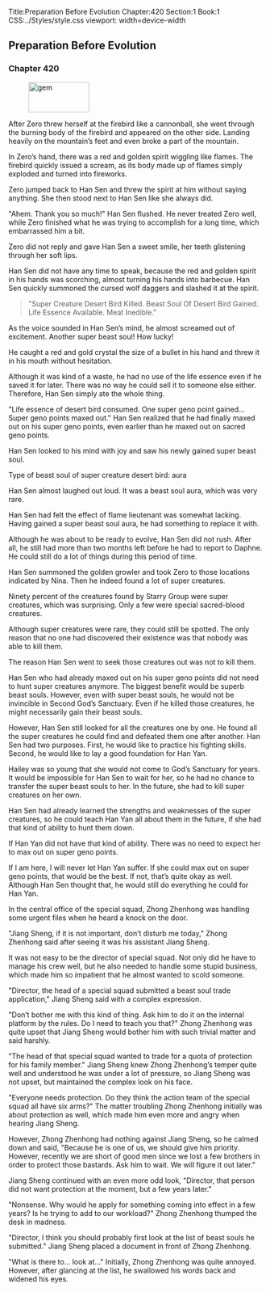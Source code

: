 Title:Preparation Before Evolution 
Chapter:420 
Section:1 
Book:1 
CSS:../Styles/style.css 
viewport: width=device-width
  
## Preparation Before Evolution
### Chapter 420 
<figure>
	<img src="../Images/gem.gif" alt="gem" id="gem" width="120" height="60" />
</figure>
  

  
  After Zero threw herself at the firebird like a cannonball, she went through the burning body of the firebird and appeared on the other side. Landing heavily on the mountain’s feet and even broke a part of the mountain.

In Zero’s hand, there was a red and golden spirit wiggling like flames. The firebird quickly issued a scream, as its body made up of flames simply exploded and turned into fireworks.

Zero jumped back to Han Sen and threw the spirit at him without saying anything. She then stood next to Han Sen like she always did.

"Ahem. Thank you so much!" Han Sen flushed. He never treated Zero well, while Zero finished what he was trying to accomplish for a long time, which embarrassed him a bit.

Zero did not reply and gave Han Sen a sweet smile, her teeth glistening through her soft lips.

Han Sen did not have any time to speak, because the red and golden spirit in his hands was scorching, almost turning his hands into barbecue. Han Sen quickly summoned the cursed wolf daggers and slashed it at the spirit.

> "Super Creature Desert Bird Killed. Beast Soul Of Desert Bird Gained. Life Essence Available. Meat Inedible."

As the voice sounded in Han Sen’s mind, he almost screamed out of excitement. Another super beast soul! How lucky!

He caught a red and gold crystal the size of a bullet in his hand and threw it in his mouth without hesitation.

Although it was kind of a waste, he had no use of the life essence even if he saved it for later. There was no way he could sell it to someone else either. Therefore, Han Sen simply ate the whole thing.

"Life essence of desert bird consumed. One super geno point gained… Super geno points maxed out." Han Sen realized that he had finally maxed out on his super geno points, even earlier than he maxed out on sacred geno points.

Han Sen looked to his mind with joy and saw his newly gained super beast soul.

Type of beast soul of super creature desert bird: aura

Han Sen almost laughed out loud. It was a beast soul aura, which was very rare.

Han Sen had felt the effect of flame lieutenant was somewhat lacking. Having gained a super beast soul aura, he had something to replace it with.

Although he was about to be ready to evolve, Han Sen did not rush. After all, he still had more than two months left before he had to report to Daphne. He could still do a lot of things during this period of time.

Han Sen summoned the golden growler and took Zero to those locations indicated by Nina. Then he indeed found a lot of super creatures.

Ninety percent of the creatures found by Starry Group were super creatures, which was surprising. Only a few were special sacred-blood creatures.

Although super creatures were rare, they could still be spotted. The only reason that no one had discovered their existence was that nobody was able to kill them.

The reason Han Sen went to seek those creatures out was not to kill them.

Han Sen who had already maxed out on his super geno points did not need to hunt super creatures anymore. The biggest benefit would be superb beast souls. However, even with super beast souls, he would not be invincible in Second God’s Sanctuary. Even if he killed those creatures, he might necessarily gain their beast souls.

However, Han Sen still looked for all the creatures one by one. He found all the super creatures he could find and defeated them one after another. Han Sen had two purposes. First, he would like to practice his fighting skills. Second, he would like to lay a good foundation for Han Yan.

Hailey was so young that she would not come to God’s Sanctuary for years. It would be impossible for Han Sen to wait for her, so he had no chance to transfer the super beast souls to her. In the future, she had to kill super creatures on her own.

Han Sen had already learned the strengths and weaknesses of the super creatures, so he could teach Han Yan all about them in the future, if she had that kind of ability to hunt them down.

If Han Yan did not have that kind of ability. There was no need to expect her to max out on super geno points.

If I am here, I will never let Han Yan suffer. If she could max out on super geno points, that would be the best. If not, that’s quite okay as well. Although Han Sen thought that, he would still do everything he could for Han Yan.

In the central office of the special squad, Zhong Zhenhong was handling some urgent files when he heard a knock on the door.

"Jiang Sheng, if it is not important, don’t disturb me today," Zhong Zhenhong said after seeing it was his assistant Jiang Sheng.

It was not easy to be the director of special squad. Not only did he have to manage his crew well, but he also needed to handle some stupid business, which made him so impatient that he almost wanted to scold someone.

"Director, the head of a special squad submitted a beast soul trade application," Jiang Sheng said with a complex expression.

"Don’t bother me with this kind of thing. Ask him to do it on the internal platform by the rules. Do I need to teach you that?" Zhong Zhenhong was quite upset that Jiang Sheng would bother him with such trivial matter and said harshly.

"The head of that special squad wanted to trade for a quota of protection for his family member." Jiang Sheng knew Zhong Zhenhong’s temper quite well and understood he was under a lot of pressure, so Jiang Sheng was not upset, but maintained the complex look on his face.

"Everyone needs protection. Do they think the action team of the special squad all have six arms?" The matter troubling Zhong Zhenhong initially was about protection as well, which made him even more and angry when hearing Jiang Sheng.

However, Zhong Zhenhong had nothing against Jiang Sheng, so he calmed down and said, "Because he is one of us, we should give him priority. However, recently we are short of good men since we lost a few brothers in order to protect those bastards. Ask him to wait. We will figure it out later."

Jiang Sheng continued with an even more odd look, "Director, that person did not want protection at the moment, but a few years later."

"Nonsense. Why would he apply for something coming into effect in a few years? Is he trying to add to our workload?" Zhong Zhenhong thumped the desk in madness.

"Director, I think you should probably first look at the list of beast souls he submitted." Jiang Sheng placed a document in front of Zhong Zhenhong.

"What is there to… look at…" Initially, Zhong Zhenhong was quite annoyed. However, after glancing at the list, he swallowed his words back and widened his eyes.
